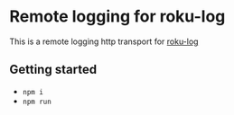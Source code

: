 # Remote logging for roku-log

This is a remote logging http transport for [roku-log](https://github.com/georgejecook/roku-log)

## Getting started

- `npm i`
- `npm run `

